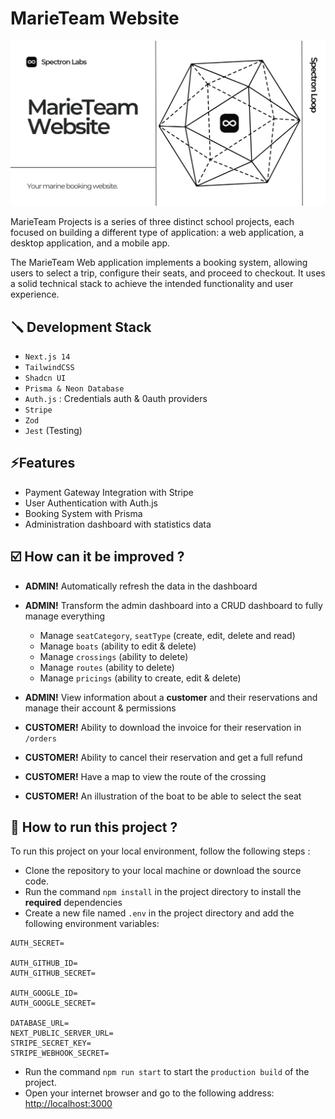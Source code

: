
# MarieTeam Website

![](/public/og.png)

MarieTeam Projects is a series of three distinct school projects, each focused on building a different type of application: a web application, a desktop application, and a mobile app.

The MarieTeam Web application implements a booking system, allowing users to select a trip, configure their seats, and proceed to checkout. It uses a solid technical stack to achieve the intended functionality and user experience.

## 🪛 Development Stack

- `Next.js 14`
- `TailwindCSS`
- `Shadcn UI`
- `Prisma & Neon Database`
- `Auth.js` : Credentials auth & 0auth providers
- `Stripe`
- `Zod`
- `Jest` (Testing)

## ⚡Features 

- Payment Gateway Integration with Stripe
- User Authentication with Auth.js
- Booking System with Prisma
- Administration dashboard with statistics data

## ☑️ How can it be improved ?

- **ADMIN!** Automatically refresh the data in the dashboard
- **ADMIN!** Transform the admin dashboard into a CRUD dashboard to fully manage everything
  - Manage `seatCategory`, `seatType` (create, edit, delete and read)
  - Manage `boats` (ability to edit & delete)
  - Manage `crossings` (ability to delete)
  - Manage `routes` (ability to delete)
  - Manage `pricings` (ability to create, edit & delete)
- **ADMIN!** View information about a **customer** and their reservations and manage their account & permissions


- **CUSTOMER!** Ability to download the invoice for their reservation in `/orders`
- **CUSTOMER!** Ability to cancel their reservation and get a full refund 
- **CUSTOMER!** Have a map to view the route of the crossing
- **CUSTOMER!** An illustration of the boat to be able to select the seat

## 📗 How to run this project ?
To run this project on your local environment, follow the following steps :
- Clone the repository to your local machine or download the source code.
- Run the command `npm install` in the project directory to install the **required** dependencies
- Create a new file named `.env` in the project directory and add the following environment variables:

```dotenv
AUTH_SECRET=

AUTH_GITHUB_ID=
AUTH_GITHUB_SECRET=

AUTH_GOOGLE_ID=
AUTH_GOOGLE_SECRET=

DATABASE_URL=
NEXT_PUBLIC_SERVER_URL=
STRIPE_SECRET_KEY=
STRIPE_WEBHOOK_SECRET=
```

- Run the command `npm run start` to start the `production build` of the project.
- Open your internet browser and go to the following address: [http://localhost:3000](http://localhost:3000)

